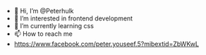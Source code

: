 - 👋 Hi, I’m @Peterhulk
- 👀 I’m interested in frontend development
- 🌱 I’m currently learning css
- 📫 How to reach me
-  https://www.facebook.com/peter.youseef.5?mibextid=ZbWKwL

<!---
Peterhulk/Peterhulk is a ✨ special ✨ repository because its `README.md` (this file) appears on your GitHub profile.
You can click the Preview link to take a look at your changes.
--->
